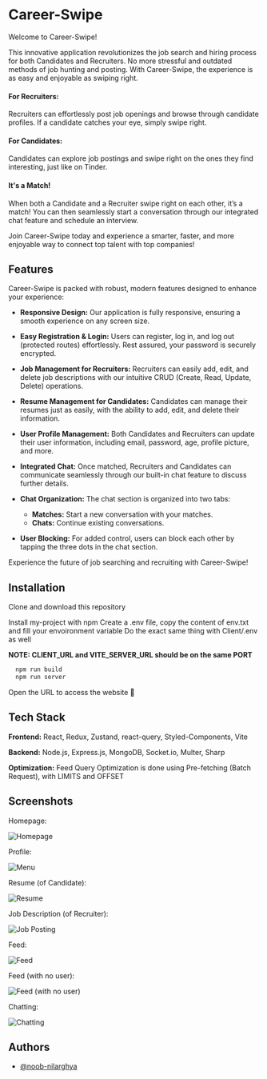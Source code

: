 
# Career-Swipe

Welcome to Career-Swipe!

This innovative application revolutionizes the job search and hiring process for both Candidates and Recruiters. No more stressful and outdated methods of job hunting and posting. With Career-Swipe, the experience is as easy and enjoyable as swiping right.

#### For Recruiters:
Recruiters can effortlessly post job openings and browse through candidate profiles. If a candidate catches your eye, simply swipe right.

#### For Candidates:
Candidates can explore job postings and swipe right on the ones they find interesting, just like on Tinder.

#### It's a Match!
When both a Candidate and a Recruiter swipe right on each other, it’s a match! You can then seamlessly start a conversation through our integrated chat feature and schedule an interview.

Join Career-Swipe today and experience a smarter, faster, and more enjoyable way to connect top talent with top companies!

## Features

Career-Swipe is packed with robust, modern features designed to enhance your experience:

- **Responsive Design:** Our application is fully responsive, ensuring a smooth experience on any screen size.
- **Easy Registration & Login:** Users can register, log in, and log out (protected routes) effortlessly. Rest assured, your password is securely encrypted.
- **Job Management for Recruiters:** Recruiters can easily add, edit, and delete job descriptions with our intuitive CRUD (Create, Read, Update, Delete) operations.
- **Resume Management for Candidates:** Candidates can manage their resumes just as easily, with the ability to add, edit, and delete their information.
- **User Profile Management:** Both Candidates and Recruiters can update their user information, including email, password, age, profile picture, and more.
- **Integrated Chat:** Once matched, Recruiters and Candidates can communicate seamlessly through our built-in chat feature to discuss further details.
- **Chat Organization:** The chat section is organized into two tabs:
  - **Matches:** Start a new conversation with your matches.
  - **Chats:** Continue existing conversations.

- **User Blocking:** For added control, users can block each other by tapping the three dots in the chat section.

Experience the future of job searching and recruiting with Career-Swipe!


## Installation
Clone and download this repository

Install my-project with npm
Create a .env file, copy the content of env.txt and fill your envoironment variable
Do the exact same thing with Client/.env as well

**NOTE: CLIENT_URL and VITE_SERVER_URL should be on the same PORT**

```bash
  npm run build
  npm run server
```

Open the URL to access the website 🎉

    
## Tech Stack

**Frontend:** React, Redux, Zustand, react-query, Styled-Components, Vite

**Backend:** Node.js, Express.js, MongoDB, Socket.io, Multer, Sharp

**Optimization:** Feed Query Optimization is done using Pre-fetching (Batch Request), with LIMITS and OFFSET


## Screenshots

Homepage:

![Homepage](https://i.ibb.co/YhLcxP9/Homepage.png)

Profile:

![Menu](https://i.ibb.co/wMxzb0Z/profile.png)

Resume (of Candidate):

![Resume](https://i.postimg.cc/c1Rz8fCW/resume.png)

Job Description (of Recruiter):

![Job Posting](https://i.ibb.co/xhNT4gn/jd.png)

Feed:

![Feed](https://i.ibb.co/x24tsbL/feed-user.png)

Feed (with no user):

![Feed (with no user)](https://i.ibb.co/CtM89NX/feed-no-user.png)

Chatting:

![Chatting](https://i.postimg.cc/0ymN1tZm/message.jpg)
## Authors

- [@noob-nilarghya](https://www.github.com/noob-nilarghya)

